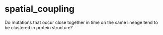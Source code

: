 # spatial_coupling
Do mutations that occur close together in time on the same lineage tend to be clustered in protein structure?
